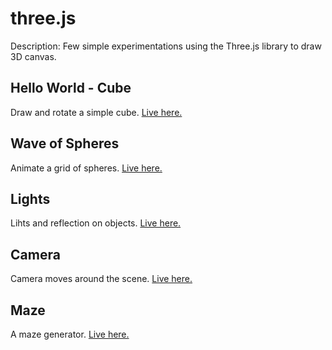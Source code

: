 # three.js

Description: Few simple experimentations using the Three.js library to draw 3D canvas.

## Hello World - Cube

Draw and rotate a simple cube.
[Live here.](https://dorianbayart.github.io/three.js/hello-world-cube/)

## Wave of Spheres

Animate a grid of spheres.
[Live here.](https://dorianbayart.github.io/three.js/wave-of-spheres/)

## Lights

Lihts and reflection on objects.
[Live here.](https://dorianbayart.github.io/three.js/lights/)

## Camera

Camera moves around the scene.
[Live here.](https://dorianbayart.github.io/three.js/camera/)

## Maze

A maze generator.
[Live here.](https://dorianbayart.github.io/three.js/maze/)
